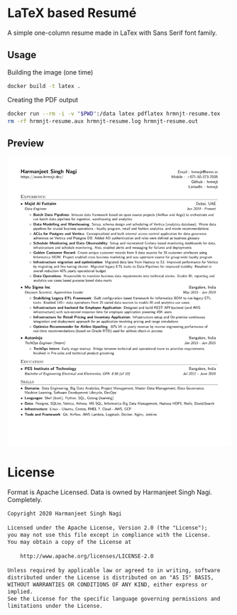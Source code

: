 
# LaTeX based Resumé

A simple one-column resume made in LaTex with Sans Serif font family.

## Usage

Building the image (one time)

```bash
docker build -t latex .
```

Creating the PDF output
```bash
docker run --rm -i -v "$PWD":/data latex pdflatex hrmnjt-resume.tex
rm -rf hrmnjt-resume.aux hrmnjt-resume.log hrmnjt-resume.out
```

## Preview

![preview](./hrmnjt-resume.svg)

# License

Format is Apache Licensed. Data is owned by Harmanjeet Singh Nagi. Completely.

```
Copyright 2020 Harmanjeet Singh Nagi

Licensed under the Apache License, Version 2.0 (the "License");
you may not use this file except in compliance with the License.
You may obtain a copy of the License at

    http://www.apache.org/licenses/LICENSE-2.0

Unless required by applicable law or agreed to in writing, software
distributed under the License is distributed on an "AS IS" BASIS,
WITHOUT WARRANTIES OR CONDITIONS OF ANY KIND, either express or implied.
See the License for the specific language governing permissions and
limitations under the License.
```
